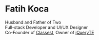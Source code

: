 # Fatih Koca
Husband and Father of Two  
Full-stack Developer and UI/UX Designer  
Co-Founder of [Classest](https://classest.com), Owner of [jQueryTE](http://jqueryte.com)
